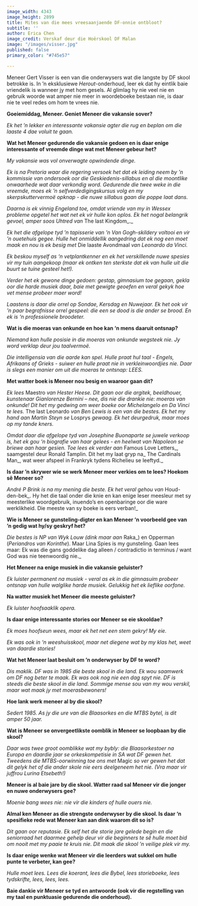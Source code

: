 ```yaml
---
image_width: 4343
image_height: 2899
title: Mites van die mees vreesaanjaende DF-onnie ontbloot?
subtitle: ''
author: Erica Chen
image_credit: Verskaf deur die Hoërskool DF Malan
image: "/images/visser.jpg"
published: false
primary_color: "#745e57"

---
```

Meneer Gert Visser is een van die onderwysers wat die langste by DF skool betrokke is. In ’n eksklusiewe _Herout_-onderhoud, leer ek dat hy eintlik baie vriendelik is wanneer jy met hom gesels. Al glimlag hy nie veel nie en gebruik woorde wat amper nie meer in woordeboeke bestaan nie, is daar nie te veel redes om hom te vrees nie.

**Goeiemiddag, Meneer. Geniet Meneer die vakansie sover?**

_Ek het ’n lekker en interessante vakansie agter die rug en beplan om die laaste 4 dae voluit te gaan._

**Wat het Meneer gedurende die vakansie gedoen en is daar enige interessante of vreemde dinge wat met Meneer gebeur het?**

_My vakansie was vol onverwagte opwindende dinge._

_Ek is na Pretoria waar die regering versoek het dat ek leiding neem by ’n kommissie van ondersoek oor die Geskiedenis-sillabus en al die moontlike onwaarhede wat daar verkondig word. Gedurende die twee weke in die vreemde, moes ek ’n selfverdedigingskursus volg en my skerpskuttervermoë opknap - die nuwe sillabus gaan die poppe laat dans._

_Daarna is ek vinnig Engeland toe, omdat vriende van my in Wessex probleme opgetel het wat net ek vir hulle kon oplos. Ek het nogal belangrik gevoel, amper soos Uhtred van_ The last Kingdom_._

_Ek het die afgelope tyd ’n tapisserie van ’n Van Gogh-skildery voltooi en vir ’n ouetehuis gegee. Hulle het onmiddellik aangedring dat ek nog een moet maak en nou is ek besig met_ Die laaste Avondmaal _van Leonardo da Vinci._

_Ek beskou myself as ‘n vetplantkenner en ek het verskillende nuwe spesies vir my tuin aangekoop (maar ek ontken ten sterkste dat ek van hulle uit die buurt se tuine gesteel het!)._

_Verder het ek gewone dinge gedoen: gestap, gimnasium toe gegaan, gekla oor die harde musiek daar, baie met gewigte geoefen en veral gekyk hoe vet mense probeer maer word!_

_Laastens is daar die orrel op Sondae, Kersdag en Nuwejaar. Ek het ook vir ’n paar begrafnisse orrel gespeel: die een se dood is die ander se brood. En ek is ‘n professionele broodeter._

**Wat is die moeras van onkunde en hoe kan ‘n mens daaruit ontsnap?**

_Niemand kan hulle posisie in die moeras van onkunde wegsteek nie. Jy word verklap deur jou taalvermoë._

_Die intelligensia van die aarde kan spel. Hulle praat hul taal - Engels, Afrikaans of Grieks - suiwer en hulle praat nie in verkleinwoordjies nie. Daar is slegs een manier om uit die moeras te ontsnap: LEES._

**Met watter boek is Meneer nou besig en waaroor gaan dit?**

_Ek lees_ Maestro _van Hester Heese. Dit gaan oor die argitek, beeldhouer, kunstenaar Gianlorenze Bernini – nee, dis nie die drankie nie: moeras van onkunde! Dit het my gedwing om weer boeke oor Michelangelo en Da Vinci te lees._ The last Leonardo _van Ben Lewis is een van die bestes. Ek het my hand aan Martin Steyn se_ Losprys _gewaag. Ek het deurgedruk, maar moes op my tande kners._

_Omdat daar die afgelope tyd van Josephine Buonaparte se juwele verkoop is, het ek gou ‘n biografie van haar gelees - en heelwat van Napoleon se briewe aan haar gesien. Toe lees ek verder aan_ Famous Love Letters_, saamgestel deur Ronald Tamplin. Dit het my laat gryp na_ The Cardinals Man_, wat weer afspeel in Frankryk tydens Richelieu se leeftyd._

**Is daar ’n skrywer wie se werk Meneer meer verkies om te lees? Hoekom sê Meneer so?**

_André P Brink is na my mening die beste. Ek het veral gehou van_ Houd-den-bek_. Hy het die taal onder die knie en kan enige leser meesleur met sy meesterlike woordgebruik, inuendo’s en openbaringe oor die ware werklikheid. Die meeste van sy boeke is eers verban!_

**Wie is Meneer se gunsteling-digter en kan Meneer ‘n voorbeeld gee van ’n gedig wat hy/sy geskryf het?**

_Die bestes is NP van Wyk Louw (dink maar aan_ Raka_) en Opperman (_Periandros van Korinthe_). Maar Lina Spies is my gunsteling. Gaan lees maar: Ek was die gans goddelike dag alleen / contradictio in terminus / want God was nie teenwoordig nie._

**Het Meneer na enige musiek in die vakansie geluister?**

_Ek luister permanent na musiek - veral as ek in die gimnasuim probeer ontsnap van hulle walglike harde musiek. Gelukkig het ek lieflike oorfone._

**Na watter musiek het Meneer die meeste geluister?**

_Ek luister hoofsaaklik opera._

**Is daar enige interessante stories oor Meneer se eie skooldae?**

_Ek moes hoofseun wees, maar ek het net een stem gekry! My eie._

_Ek was ook in ‘n weeshuisskool, maar net diegene wat by my klas het, weet van daardie stories!_

**Wat het Meneer laat besluit om ’n onderwyser by DF te word?**

_Dis maklik. DF was in 1985 die beste skool in die land. Ek wou saamwerk om DF nog beter te maak. Ek was ook nog nie een dag spyt nie. DF is steeds die beste skool in die land. Sommige mense sou van my wou verskil, maar wat maak jy met moerasbewoners!_

**Hoe lank werk meneer al by die skool?**

_Sedert 1985. As jy die ure van die Blaasorkes en die MTBS bytel, is dit amper 50 jaar._

**Wat is Meneer se onvergeetlikste oomblik in Meneer se loopbaan by die skool?**

_Daar was twee groot oomblikke wat my bybly: die Blaasorkestoer na Europa en daardie jaar se orkeskompetisie in SA wat DF gewen het. Tweedens die MTBS-oorwinning toe ons met_ Magic _so ver gewen het dat dit gelyk het of die ander skole nie eers deelgeneem het nie. (Vra maar vir juffrou Lurina Etsebeth!)_

**Meneer is al baie jare by die skool. Watter raad sal Meneer vir die jonger en nuwe onderwysers gee?**

_Moenie bang wees nie: nie vir die kinders of hulle ouers nie._

**Almal ken Meneer as die strengste onderwyser by die skool. Is daar ‘n spesifieke rede wat Meneer kan aan dink waarom dit so is?**

_Dit gaan oor reputasie. Ek self het die storie jare gelede begin en die seniorraad het daarmee gehelp deur vir die beginners te sê hulle moet bid om nooit met my paaie te kruis nie. Dit maak die skool ’n veilige plek vir my._

**Is daar enige wenke wat Meneer vir die leerders wat sukkel om hulle punte te verbeter, kan gee?**

_Hulle moet lees. Lees die koerant, lees die Bybel, lees storieboeke, lees tydskrifte, lees, lees, lees._

**Baie dankie vir Meneer se tyd en antwoorde (ook vir die regstelling van my taal en punktuasie gedurende die onderhoud).**